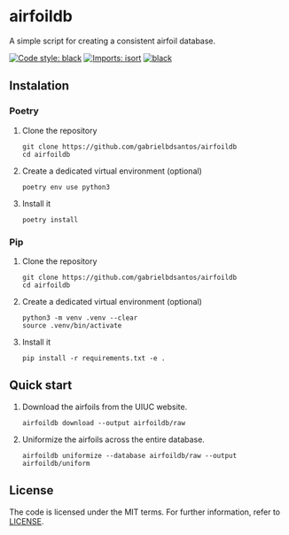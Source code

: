 # airfoildb

A simple script for creating a consistent airfoil database.

[![Code style: black](https://img.shields.io/badge/code%20style-black-000000.svg)](https://github.com/psf/black)
[![Imports: isort](https://img.shields.io/badge/%20imports-isort-%231674b1?style=flat&labelColor=ef8336)](https://pycqa.github.io/isort/)
[![black](https://github.com/gabrielbdsantos/airfoildb/actions/workflows/black.yaml/badge.svg?branch=master&event=push)](https://github.com/gabrielbdsantos/airfoildb/actions/workflows/black.yaml)

## Instalation

### Poetry

1. Clone the repository

       git clone https://github.com/gabrielbdsantos/airfoildb
       cd airfoildb

2. Create a dedicated virtual environment (optional)

       poetry env use python3

3. Install it

       poetry install

### Pip

1. Clone the repository

       git clone https://github.com/gabrielbdsantos/airfoildb
       cd airfoildb

2. Create a dedicated virtual environment (optional)

       python3 -m venv .venv --clear
       source .venv/bin/activate

3. Install it

       pip install -r requirements.txt -e .


## Quick start

  1. Download the airfoils from the UIUC website.

         airfoildb download --output airfoildb/raw

  2. Uniformize the airfoils across the entire database.

         airfoildb uniformize --database airfoildb/raw --output airfoildb/uniform

## License

The code is licensed under the MIT terms. For further information, refer to [LICENSE](./LICENSE).
